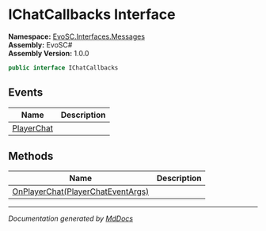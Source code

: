 ﻿<!--  
  <auto-generated>   
    The contents of this file were generated by a tool.  
    Changes to this file may be list if the file is regenerated  
  </auto-generated>   
-->

# IChatCallbacks Interface

**Namespace:** [EvoSC.Interfaces.Messages](../index.md)  
**Assembly:** EvoSC\#  
**Assembly Version:** 1.0.0

```csharp
public interface IChatCallbacks
```

## Events

| Name                               | Description |
| ---------------------------------- | ----------- |
| [PlayerChat](events/PlayerChat.md) |             |

## Methods

| Name                                                         | Description |
| ------------------------------------------------------------ | ----------- |
| [OnPlayerChat(PlayerChatEventArgs)](methods/OnPlayerChat.md) |             |

___

*Documentation generated by [MdDocs](https://github.com/ap0llo/mddocs)*
